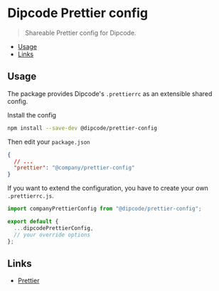 # Dipcode Prettier config

> Shareable Prettier config for Dipcode.

- [Usage](#usage)
- [Links](#links)

## Usage

The package provides Dipcode's `.prettierrc` as an extensible shared config.

Install the config

```sh
npm install --save-dev @dipcode/prettier-config
```

Then edit your `package.json`

```json
{
  // ...
  "prettier": "@company/prettier-config"
}
```

If you want to extend the configuration, you have to create your own `.prettierrc.js`.

```js
import companyPrettierConfig from "@dipcode/prettier-config";

export default {
  ...dipcodePrettierConfig,
  // your override options
};
```

## Links

- [Prettier](https://prettier.io/)
